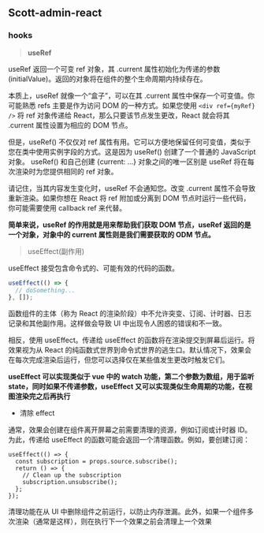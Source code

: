 ## Scott-admin-react

### hooks

> **useRef**

useRef 返回一个可变 ref 对象，其 .current 属性初始化为传递的参数 (initialValue)。返回的对象将在组件的整个生命周期内持续存在。

本质上，useRef 就像一个“盒子”，可以在其 .current 属性中保存一个可变值。你可能熟悉 refs 主要是作为访问 DOM 的一种方式。如果您使用 `<div ref={myRef} />` 将 ref 对象传递给 React，那么只要该节点发生更改，React 就会将其 .current 属性设置为相应的 DOM 节点。

但是，useRef() 不仅仅对 ref 属性有用。它可以方便地保留任何可变值，类似于您在类中使用实例字段的方式。这是因为 useRef() 创建了一个普通的 JavaScript 对象。 useRef() 和自己创建 {current: ...} 对象之间的唯一区别是 useRef 将在每次渲染时为您提供相同的 ref 对象。

请记住，当其内容发生变化时，useRef 不会通知您。改变 .current 属性不会导致重新渲染。如果你想在 React 将 ref 附加或分离到 DOM 节点时运行一些代码，你可能需要使用 callback ref 来代替。

**简单来说，useRef 的作用就是用来帮助我们获取 DOM 节点，useRef 返回的是一个对象，对象中的 current 属性则是我们需要获取的 ODM 节点。**

> useEffect(副作用)

useEffect 接受包含命令式的、可能有效的代码的函数。

```javascript
useEffect(() => {
  // doSomething...
}, []);
```

函数组件的主体（称为 React 的渲染阶段）中不允许突变、订阅、计时器、日志记录和其他副作用。这样做会导致 UI 中出现令人困惑的错误和不一致。

相反，使用 useEffect。传递给 useEffect 的函数将在渲染提交到屏幕后运行。将效果视为从 React 的纯函数式世界到命令式世界的逃生口。默认情况下，效果会在每次完成渲染后运行，但您可以选择仅在某些值发生更改时触发它们。

**useEffect 可以实现类似于 vue 中的 watch 功能，第二个参数为数组，用于监听 state，同时如果不传递参数，useEffect 又可以实现类似生命周期的功能，在视图渲染完之后再执行**

- 清除 effect

通常，效果会创建在组件离开屏幕之前需要清理的资源，例如订阅或计时器 ID。为此，传递给 useEffect 的函数可能会返回一个清理函数。例如，要创建订阅：

```tsx
useEffect(() => {
  const subscription = props.source.subscribe();
  return () => {
    // Clean up the subscription
    subscription.unsubscribe();
  };
});
```

清理功能在从 UI 中删除组件之前运行，以防止内存泄漏。此外，如果一个组件多次渲染（通常是这样），则在执行下一个效果之前会清理上一个效果
